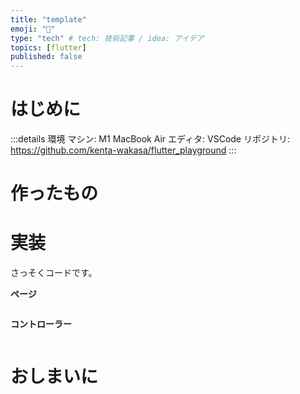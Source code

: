 ```yaml
---
title: "template"
emoji: "🤖"
type: "tech" # tech: 技術記事 / idea: アイデア
topics: [flutter]
published: false
---
```


# はじめに

:::details 環境
マシン: M1 MacBook Air
エディタ: VSCode
リポジトリ: https://github.com/kenta-wakasa/flutter_playground
:::

# 作ったもの

# 実装

さっそくコードです。

**ページ**

```dart

```

**コントローラー**

```dart

```

# おしまいに
